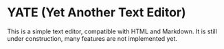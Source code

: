 # YATE (Yet Another Text Editor)

This is a simple text editor, compatible with HTML and Markdown. It is still under construction, many features are not implemented yet.
